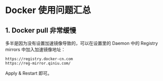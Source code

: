 # Docker 使用问题汇总

## 1. Docker pull 非常缓慢

多半是因为没有设置加速镜像导致的，可以在设置里的 Daemon 中的 Registry mirrors 中加入加速镜像地址：

```
https://registry.docker-cn.com
https://reg-mirror.qiniu.com/
```
Apply & Restart 即可。


